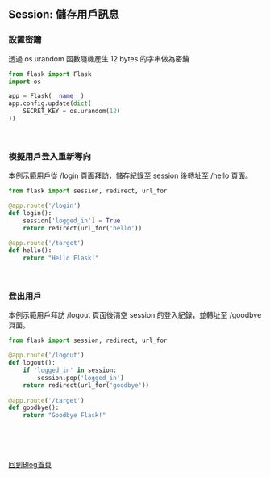 ## Session: 儲存用戶訊息

### 設置密鑰
透過 os.urandom 函數隨機產生 12 bytes 的字串做為密鑰
```python
from flask import Flask
import os

app = Flask(__name__)
app.config.update(dict(
    SECRET_KEY = os.urandom(12)
))
```

<br/>

### 模擬用戶登入重新導向
本例示範用戶從 /login 頁面拜訪，儲存紀錄至 session 後轉址至 /hello 頁面。
```python
from flask import session, redirect, url_for

@app.route('/login')
def login():
    session['logged_in'] = True
    return redirect(url_for('hello'))
    
@app.route('/target')
def hello():
    return "Hello Flask!"
```
<br/>

### 登出用戶
本例示範用戶拜訪 /logout 頁面後清空 session 的登入紀錄，並轉址至 /goodbye 頁面。
```python
from flask import session, redirect, url_for

@app.route('/logout')
def logout():
    if 'logged_in' in session:
        session.pop('logged_in')
    return redirect(url_for('goodbye'))
    
@app.route('/target')
def goodbye():
    return "Goodbye Flask!"
```

<br/><br/><br/>

[回到Blog首頁](../index.md)

<br/>
